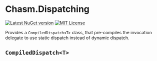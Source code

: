 # Chasm.Dispatching

[![Latest NuGet version](https://img.shields.io/nuget/v/Chasm.Dispatching)](https://www.nuget.org/packages/Chasm.Dispatching/)
[![MIT License](https://img.shields.io/github/license/Chasmical/Chasm)](../LICENSE)

Provides a `CompiledDispatch<T>` class, that pre-compiles the invocation delegate to use static dispatch instead of dynamic dispatch.



## `CompiledDispatch<T>`



